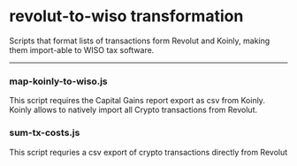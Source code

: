 # revolut-to-wiso transformation
Scripts that format lists of transactions form Revolut and Koinly, making them import-able to WISO tax software.

---

### map-koinly-to-wiso.js
This script requires the Capital Gains report export as csv from Koinly. Koinly allows to natively import all Crypto transactions from Revolut.

### sum-tx-costs.js
This script requries a csv export of crypto transactions directly from Revolut
